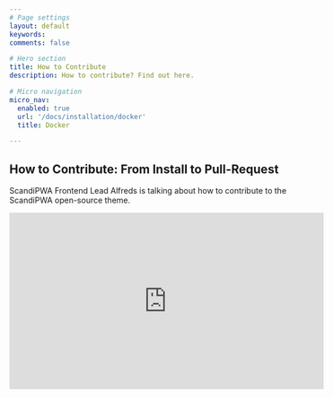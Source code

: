 ```yaml
---
# Page settings
layout: default
keywords:
comments: false

# Hero section
title: How to Contribute
description: How to contribute? Find out here.

# Micro navigation
micro_nav:
  enabled: true
  url: '/docs/installation/docker'
  title: Docker

---
```


## How to Contribute: From Install to Pull-Request

ScandiPWA Frontend Lead Alfreds is talking about how to contribute to the ScandiPWA open-source theme.

<div class="video">
    <iframe width="560" height="315" src="https://www.youtube.com/embed/BWBvjkpIaY8" frameborder="0" allow="accelerometer; autoplay; encrypted-media; gyroscope; picture-in-picture" allowfullscreen></iframe>
</div>
